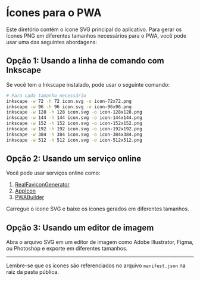 # Ícones para o PWA

Este diretório contém o ícone SVG principal do aplicativo. Para gerar os ícones PNG em diferentes tamanhos necessários para o PWA, você pode usar uma das seguintes abordagens:

## Opção 1: Usando a linha de comando com Inkscape

Se você tem o Inkscape instalado, pode usar o seguinte comando:

```bash
# Para cada tamanho necessário
inkscape -w 72 -h 72 icon.svg -o icon-72x72.png
inkscape -w 96 -h 96 icon.svg -o icon-96x96.png
inkscape -w 128 -h 128 icon.svg -o icon-128x128.png
inkscape -w 144 -h 144 icon.svg -o icon-144x144.png
inkscape -w 152 -h 152 icon.svg -o icon-152x152.png
inkscape -w 192 -h 192 icon.svg -o icon-192x192.png
inkscape -w 384 -h 384 icon.svg -o icon-384x384.png
inkscape -w 512 -h 512 icon.svg -o icon-512x512.png
```

## Opção 2: Usando um serviço online

Você pode usar serviços online como:

1. [RealFaviconGenerator](https://realfavicongenerator.net/)
2. [AppIcon](https://www.appicon.co/)
3. [PWABuilder](https://www.pwabuilder.com/)

Carregue o ícone SVG e baixe os ícones gerados em diferentes tamanhos.

## Opção 3: Usando um editor de imagem

Abra o arquivo SVG em um editor de imagem como Adobe Illustrator, Figma, ou Photoshop e exporte em diferentes tamanhos.

---

Lembre-se que os ícones são referenciados no arquivo `manifest.json` na raiz da pasta pública. 